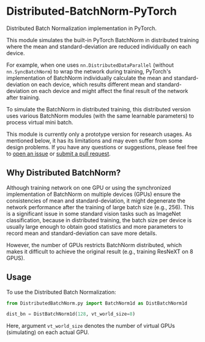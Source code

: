 # Distributed-BatchNorm-PyTorch

Distributed Batch Normalization implementation in PyTorch.

This module simulates the built-in PyTorch BatchNorm in distributed training
where the mean and standard-deviation are reduced individually on each device.

For example, when one uses `nn.DistributedDataParallel` (without `nn.SyncBatchNorm`) to wrap the network during
training, PyTorch's implementation of BatchNorm individually calculate the mean and standard-deviation
on each device, which results different mean and standard-deviation on each device 
and might affect the final result of the network after training.

To simulate the BatchNorm in distributed training, this distributed version uses various BatchNorm modules (with the same learnable parameters)
to process virtual mini batch. 

This module is currently only a prototype version for research usages. As mentioned below,
it has its limitations and may even suffer from some design problems. If you have any
questions or suggestions, please feel free to
[open an issue](https://github.com/PoonKinWang/Distributed-BatchNorm-PyTorch/issues) or 
[submit a pull request](https://github.com/PoonKinWang/Distributed-BatchNorm-PyTorch/pulls).

## Why Distributed BatchNorm?

Although training network on one GPU or using the synchronized implementation of BatchNorm on multiple devices (GPUs)
ensure the consistencies of mean and standard-deviation, it might degenerate the network performance after the training of large batch size (e.g., 256).
This is a significant issue in some standard vision tasks such as ImageNet classification, because in distributed training, the batch size per device
is usually large enough to obtain good statistics and more parameters to record mean and standard-deviation can save more details. 

However, the number of GPUs restricts BatchNorm distributed, which makes it difficult to achieve the original result (e.g., training ResNeXT on 8 GPUS). 

## Usage

To use the Distributed Batch Normalization:

```python
from DistributedBatchNorm.py import BatchNorm1d as DistBatchNorm1d

dist_bn = DistBatchNorm1d(128, vt_world_size=8)
```

Here, argument `vt_world_size` denotes the number of virtual GPUs (simulating) on each actual GPU. 
